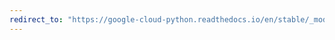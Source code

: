 ```yaml
---
redirect_to: "https://google-cloud-python.readthedocs.io/en/stable/_modules/google/cloud/firestore_v1beta1/proto/firestore_pb2.html"
---
```

